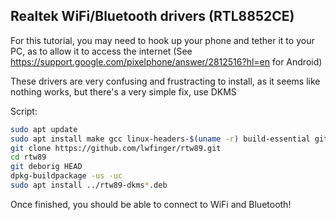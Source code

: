 ## Realtek WiFi/Bluetooth drivers (RTL8852CE)

For this tutorial, you may need to hook up your phone and tether it to your PC, as to allow it to access the internet (See https://support.google.com/pixelphone/answer/2812516?hl=en for Android)

These drivers are very confusing and frustracting to install, as it seems like nothing works, but there's a very simple fix, use DKMS

Script:

```sh
sudo apt update
sudo apt install make gcc linux-headers-$(uname -r) build-essential git dh-sequence-dkms debhelper build-essential devscripts git-build-recipe
git clone https://github.com/lwfinger/rtw89.git
cd rtw89
git deborig HEAD
dpkg-buildpackage -us -uc
sudo apt install ../rtw89-dkms*.deb 
```

Once finished, you should be able to connect to WiFi and Bluetooth!
